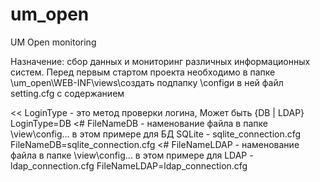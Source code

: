 # um_open
UM Open monitoring

Назначение: сбор данных и мониторинг различных информационных систем.
Перед первым стартом проекта необходимо в папке \um_open\WEB-INF\views\создать подпапку \configи в ней файл setting.cfg с содержанием

<< LoginType - это метод проверки логина, Может быть {DB | LDAP}
LoginType=DB
<# FileNameDB - наменование файла в папке \view\config\... в этом примере для БД SQLite - sqlite_connection.cfg
FileNameDB=sqlite_connection.cfg
<# FileNameLDAP - наменование файла в папке \view\config\... в этом примере для LDAP - ldap_connection.cfg
FileNameLDAP=ldap_connection.cfg
